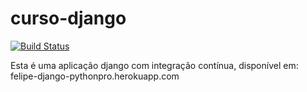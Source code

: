 # curso-django

[![Build Status](https://travis-ci.com/felipeapellegrini/curso-django.svg?branch=main)](https://travis-ci.com/felipeapellegrini/curso-django)

Esta é uma aplicação django com integração contínua, disponível em: felipe-django-pythonpro.herokuapp.com
